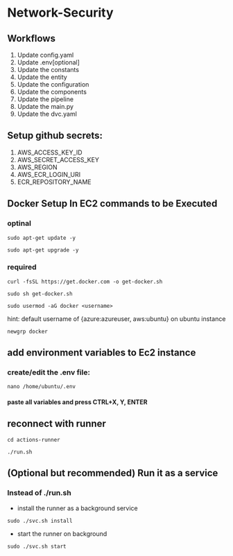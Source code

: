 # Network-Security


## Workflows

1. Update config.yaml
2. Update .env[optional]
3. Update the constants
4. Update the entity
5. Update the configuration
6. Update the components
7. Update the pipeline 
8. Update the main.py
9. Update the dvc.yaml

## Setup github secrets:
1. AWS_ACCESS_KEY_ID
2. AWS_SECRET_ACCESS_KEY
3. AWS_REGION
4. AWS_ECR_LOGIN_URI
5. ECR_REPOSITORY_NAME

## Docker Setup In EC2 commands to be Executed
### optinal

```
sudo apt-get update -y
```
```
sudo apt-get upgrade -y
```

### required

```
curl -fsSL https://get.docker.com -o get-docker.sh
```
```
sudo sh get-docker.sh
```
```
sudo usermod -aG docker <username>
```
hint: default username of {azure:azureuser, aws:ubuntu} on ubuntu instance
```
newgrp docker
```

## add environment variables to Ec2 instance
### create/edit the .env file:
```
nano /home/ubuntu/.env
```
####  paste all variables and press CTRL+X, Y, ENTER

## reconnect with runner
```
cd actions-runner
```

```
./run.sh
```

## (Optional but recommended) Run it as a service 
### Instead of ./run.sh 
- install the runner as a background service
```
sudo ./svc.sh install
```
- start the runner on background 
```
sudo ./svc.sh start
```
